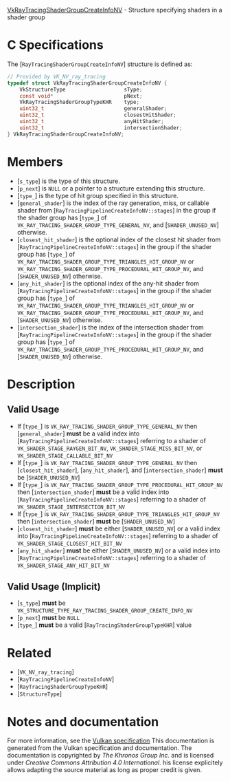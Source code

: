 [VkRayTracingShaderGroupCreateInfoNV](https://www.khronos.org/registry/vulkan/specs/1.3-extensions/man/html/VkRayTracingShaderGroupCreateInfoNV.html) - Structure specifying shaders in a shader group

# C Specifications
The [`RayTracingShaderGroupCreateInfoNV`] structure is defined as:
```c
// Provided by VK_NV_ray_tracing
typedef struct VkRayTracingShaderGroupCreateInfoNV {
    VkStructureType                   sType;
    const void*                       pNext;
    VkRayTracingShaderGroupTypeKHR    type;
    uint32_t                          generalShader;
    uint32_t                          closestHitShader;
    uint32_t                          anyHitShader;
    uint32_t                          intersectionShader;
} VkRayTracingShaderGroupCreateInfoNV;
```

# Members
- [`s_type`] is the type of this structure.
- [`p_next`] is `NULL` or a pointer to a structure extending this structure.
- [`type_`] is the type of hit group specified in this structure.
- [`general_shader`] is the index of the ray generation, miss, or callable shader from [`RayTracingPipelineCreateInfoNV::stages`] in the group if the shader group has [`type_`] of `VK_RAY_TRACING_SHADER_GROUP_TYPE_GENERAL_NV`, and [`SHADER_UNUSED_NV`] otherwise.
- [`closest_hit_shader`] is the optional index of the closest hit shader from [`RayTracingPipelineCreateInfoNV::stages`] in the group if the shader group has [`type_`] of `VK_RAY_TRACING_SHADER_GROUP_TYPE_TRIANGLES_HIT_GROUP_NV` or `VK_RAY_TRACING_SHADER_GROUP_TYPE_PROCEDURAL_HIT_GROUP_NV`, and [`SHADER_UNUSED_NV`] otherwise.
- [`any_hit_shader`] is the optional index of the any-hit shader from [`RayTracingPipelineCreateInfoNV::stages`] in the group if the shader group has [`type_`] of `VK_RAY_TRACING_SHADER_GROUP_TYPE_TRIANGLES_HIT_GROUP_NV` or `VK_RAY_TRACING_SHADER_GROUP_TYPE_PROCEDURAL_HIT_GROUP_NV`, and [`SHADER_UNUSED_NV`] otherwise.
- [`intersection_shader`] is the index of the intersection shader from [`RayTracingPipelineCreateInfoNV::stages`] in the group if the shader group has [`type_`] of `VK_RAY_TRACING_SHADER_GROUP_TYPE_PROCEDURAL_HIT_GROUP_NV`, and [`SHADER_UNUSED_NV`] otherwise.

# Description
## Valid Usage
-    If [`type_`] is `VK_RAY_TRACING_SHADER_GROUP_TYPE_GENERAL_NV` then [`general_shader`] **must**  be a valid index into [`RayTracingPipelineCreateInfoNV::stages`] referring to a shader of `VK_SHADER_STAGE_RAYGEN_BIT_NV`, `VK_SHADER_STAGE_MISS_BIT_NV`, or `VK_SHADER_STAGE_CALLABLE_BIT_NV`
-    If [`type_`] is `VK_RAY_TRACING_SHADER_GROUP_TYPE_GENERAL_NV` then [`closest_hit_shader`], [`any_hit_shader`], and [`intersection_shader`] **must**  be [`SHADER_UNUSED_NV`]
-    If [`type_`] is `VK_RAY_TRACING_SHADER_GROUP_TYPE_PROCEDURAL_HIT_GROUP_NV` then [`intersection_shader`] **must**  be a valid index into [`RayTracingPipelineCreateInfoNV::stages`] referring to a shader of `VK_SHADER_STAGE_INTERSECTION_BIT_NV`
-    If [`type_`] is `VK_RAY_TRACING_SHADER_GROUP_TYPE_TRIANGLES_HIT_GROUP_NV` then [`intersection_shader`] **must**  be [`SHADER_UNUSED_NV`]
-  [`closest_hit_shader`] **must**  be either [`SHADER_UNUSED_NV`] or a valid index into [`RayTracingPipelineCreateInfoNV::stages`] referring to a shader of `VK_SHADER_STAGE_CLOSEST_HIT_BIT_NV`
-  [`any_hit_shader`] **must**  be either [`SHADER_UNUSED_NV`] or a valid index into [`RayTracingPipelineCreateInfoNV::stages`] referring to a shader of `VK_SHADER_STAGE_ANY_HIT_BIT_NV`

## Valid Usage (Implicit)
-  [`s_type`] **must**  be `VK_STRUCTURE_TYPE_RAY_TRACING_SHADER_GROUP_CREATE_INFO_NV`
-  [`p_next`] **must**  be `NULL`
-  [`type_`] **must**  be a valid [`RayTracingShaderGroupTypeKHR`] value

# Related
- [`VK_NV_ray_tracing`]
- [`RayTracingPipelineCreateInfoNV`]
- [`RayTracingShaderGroupTypeKHR`]
- [`StructureType`]

# Notes and documentation
For more information, see the [Vulkan specification](https://www.khronos.org/registry/vulkan/specs/1.3-extensions/html/vkspec.html)
This documentation is generated from the Vulkan specification and documentation.
The documentation is copyrighted by *The Khronos Group Inc.* and is licensed under *Creative Commons Attribution 4.0 International*.
his license explicitely allows adapting the source material as long as proper credit is given.
        